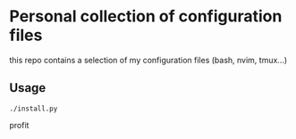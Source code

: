 # Personal collection of configuration files

this repo contains a selection of my configuration files (bash, nvim, tmux...)


## Usage

```
./install.py
```

profit
